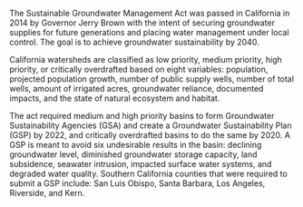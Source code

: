The Sustainable Groundwater Management Act was passed in California in 2014 by Governor Jerry Brown with the intent of securing groundwater supplies for future generations and placing water management under local control. The goal is to achieve groundwater sustainability by 2040. 



California watersheds are classified as low priority, medium priority, high priority, or critically overdrafted based on eight variables: population, projected population growth, number of public supply wells, number of total wells, amount of irrigated acres, groundwater reliance, documented impacts, and the state of natural ecosystem and habitat. 



The act required medium and high priority basins to form Groundwater Sustainability Agencies (GSA) and create a Groundwater Sustainability Plan (GSP) by 2022, and critically overdrafted basins to do the same by 2020. A GSP is meant to avoid six undesirable results in the basin: declining groundwater level, diminished groundwater storage capacity, land subsidence, seawater intrusion, impacted surface water systems, and degraded water quality. Southern California counties that were required to submit a GSP include: San Luis Obispo, Santa Barbara, Los Angeles, Riverside, and Kern.
